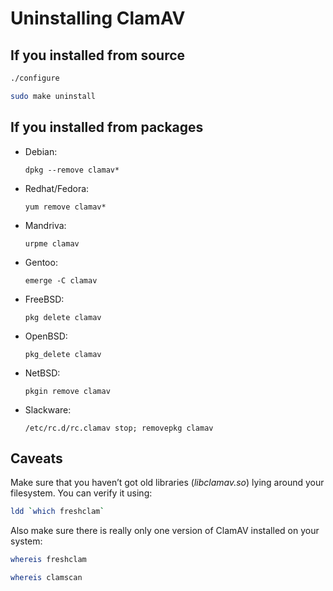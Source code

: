 # Uninstalling ClamAV

## If you installed from source

```bash
./configure

sudo make uninstall
```

## If you installed from packages

* Debian:

  `dpkg --remove clamav*`

* Redhat/Fedora:

  `yum remove clamav*`

* Mandriva:

  `urpme clamav`

* Gentoo:

  `emerge -C clamav`

* FreeBSD:

  `pkg delete clamav`

* OpenBSD:

  `pkg_delete clamav`

* NetBSD:

  `pkgin remove clamav`

* Slackware:

  `/etc/rc.d/rc.clamav stop; removepkg clamav`

## Caveats

Make sure that you haven’t got old libraries (_libclamav.so_) lying around your filesystem. You can verify it using:

```bash
ldd `which freshclam`
```

Also make sure there is really only one version of ClamAV installed on your system:

```bash
whereis freshclam

whereis clamscan
```
